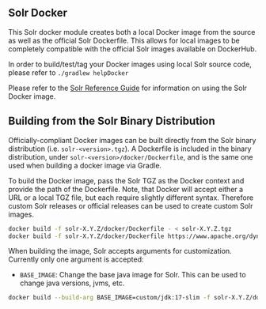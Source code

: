 <!--
  Licensed to the Apache Software Foundation (ASF) under one or more
  contributor license agreements.  See the NOTICE file distributed with
  this work for additional information regarding copyright ownership.
  The ASF licenses this file to You under the Apache License, Version 2.0
  (the "License"); you may not use this file except in compliance with
  the License.  You may obtain a copy of the License at

      http://www.apache.org/licenses/LICENSE-2.0

  Unless required by applicable law or agreed to in writing, software
  distributed under the License is distributed on an "AS IS" BASIS,
  WITHOUT WARRANTIES OR CONDITIONS OF ANY KIND, either express or implied.
  See the License for the specific language governing permissions and
  limitations under the License.
-->

Solr Docker
----

This Solr docker module creates both a local Docker image from the source as well as the official Solr Dockerfile.
This allows for local images to be completely compatible with the official Solr images available on DockerHub.

In order to build/test/tag your Docker images using local Solr source code, please refer to `./gradlew helpDocker`

Please refer to the [Solr Reference Guide](https://solr.apache.org/guide/solr-in-docker.html) for information on using the Solr Docker image.

Building from the Solr Binary Distribution
----

Officially-compliant Docker images can be built directly from the Solr binary distribution (i.e. `solr-<version>.tgz`).
A Dockerfile is included in the binary distribution, under `solr-<version>/docker/Dockerfile`, and is the same one used when building a docker image via Gradle.

To build the Docker image, pass the Solr TGZ as the Docker context and provide the path of the Dockerfile.
Note, that Docker will accept either a URL or a local TGZ file, but each require slightly different syntax.
Therefore custom Solr releases or official releases can be used to create custom Solr images.

```bash
docker build -f solr-X.Y.Z/docker/Dockerfile - < solr-X.Y.Z.tgz
docker build -f solr-X.Y.Z/docker/Dockerfile https://www.apache.org/dyn/closer.lua/solr/X.Y.Z/solr-X.Y.Z.tgz
```

When building the image, Solr accepts arguments for customization. Currently only one argument is accepted:

- `BASE_IMAGE`: Change the base java image for Solr. This can be used to change java versions, jvms, etc.

```bash
docker build --build-arg BASE_IMAGE=custom/jdk:17-slim -f solr-X.Y.Z/docker/Dockerfile https://www.apache.org/dyn/closer.lua/solr/X.Y.Z/solr-X.Y.Z.tgz
```
